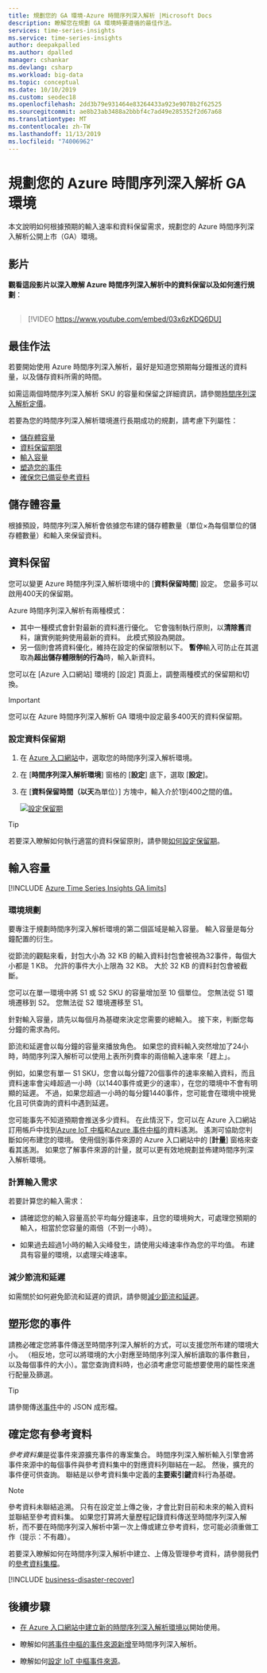 ```yaml
---
title: 規劃您的 GA 環境-Azure 時間序列深入解析 |Microsoft Docs
description: 瞭解您在規劃 GA 環境時要遵循的最佳作法。
services: time-series-insights
ms.service: time-series-insights
author: deepakpalled
ms.author: dpalled
manager: cshankar
ms.devlang: csharp
ms.workload: big-data
ms.topic: conceptual
ms.date: 10/10/2019
ms.custom: seodec18
ms.openlocfilehash: 2dd3b79e931464e83264433a923e9078b2f62525
ms.sourcegitcommit: ae8b23ab3488a2bbbf4c7ad49e285352f2d67a68
ms.translationtype: MT
ms.contentlocale: zh-TW
ms.lasthandoff: 11/13/2019
ms.locfileid: "74006962"
---
```

# <a name="plan-your-azure-time-series-insights-ga-environment"></a>規劃您的 Azure 時間序列深入解析 GA 環境

本文說明如何根據預期的輸入速率和資料保留需求，規劃您的 Azure 時間序列深入解析公開上市（GA）環境。

## <a name="video"></a>影片

**觀看這段影片以深入瞭解 Azure 時間序列深入解析中的資料保留以及如何進行規劃**：<br /><br />

> [!VIDEO https://www.youtube.com/embed/03x6zKDQ6DU]

## <a name="best-practices"></a>最佳作法

若要開始使用 Azure 時間序列深入解析，最好是知道您預期每分鐘推送的資料量，以及儲存資料所需的時間。  

如需這兩個時間序列深入解析 SKU 的容量和保留之詳細資訊，請參閱[時間序列深入解析定價](https://azure.microsoft.com/pricing/details/time-series-insights/)。

若要為您的時間序列深入解析環境進行長期成功的規劃，請考慮下列屬性：

- [儲存體容量](#storage-capacity)
- [資料保留期限](#data-retention)
- [輸入容量](#ingress-capacity)
- [塑造您的事件](#shape-your-events)
- [確保您已備妥參考資料](#ensure-that-you-have-reference-data)

## <a name="storage-capacity"></a>儲存體容量

根據預設，時間序列深入解析會依據您布建的儲存體數量（單位&#215;為每個單位的儲存體數量）和輸入來保留資料。

## <a name="data-retention"></a>資料保留

您可以變更 Azure 時間序列深入解析環境中的 [**資料保留時間**] 設定。 您最多可以啟用400天的保留期。 

Azure 時間序列深入解析有兩種模式：

* 其中一種模式會針對最新的資料進行優化。 它會強制執行原則，以**清除舊**資料，讓實例能夠使用最新的資料。 此模式預設為開啟。 
* 另一個則會將資料優化，維持在設定的保留限制以下。 **暫停**輸入可防止在其選取為**超出儲存體限制的行為**時，輸入新資料。 

您可以在 [Azure 入口網站] 環境的 [設定] 頁面上，調整兩種模式的保留期和切換。

> [!IMPORTANT]
> 您可以在 Azure 時間序列深入解析 GA 環境中設定最多400天的資料保留期。

### <a name="configure-data-retention"></a>設定資料保留期

1. 在 [Azure 入口網站](https://portal.azure.com)中，選取您的時間序列深入解析環境。

1. 在 [**時間序列深入解析環境**] 窗格的 [**設定**] 底下，選取 [**設定**]。

1. 在 [**資料保留時間（以天**為單位）] 方塊中，輸入介於1到400之間的值。

   [![設定保留期](media/environment-mitigate-latency/configure-retention.png)](media/environment-mitigate-latency/configure-retention.png#lightbox)

> [!TIP]
> 若要深入瞭解如何執行適當的資料保留原則，請參閱[如何設定保留期](./time-series-insights-how-to-configure-retention.md)。

## <a name="ingress-capacity"></a>輸入容量

[!INCLUDE [Azure Time Series Insights GA limits](../../includes/time-series-insights-ga-limits.md)]

### <a name="environment-planning"></a>環境規劃

要專注于規劃時間序列深入解析環境的第二個區域是輸入容量。 輸入容量是每分鐘配置的衍生。

從節流的觀點來看，封包大小為 32 KB 的輸入資料封包會被視為32事件，每個大小都是 1 KB。 允許的事件大小上限為 32 KB。 大於 32 KB 的資料封包會被截斷。

您可以在單一環境中將 S1 或 S2 SKU 的容量增加至 10 個單位。 您無法從 S1 環境遷移到 S2。 您無法從 S2 環境遷移至 S1。

針對輸入容量，請先以每個月為基礎來決定您需要的總輸入。 接下來，判斷您每分鐘的需求為何。 

節流和延遲會以每分鐘的容量來播放角色。 如果您的資料輸入突然增加了24小時，時間序列深入解析可以使用上表所列費率的兩倍輸入速率來「趕上」。

例如，如果您有單一 S1 SKU，您會以每分鐘720個事件的速率來輸入資料，而且資料速率會尖峰超過一小時（以1440事件或更少的速率），在您的環境中不會有明顯的延遲。 不過，如果您超過一小時的每分鐘1440事件，您可能會在環境中視覺化且可供查詢的資料中遇到延遲。

您可能事先不知道預期會推送多少資料。 在此情況下，您可以在 Azure 入口網站訂用帳戶中找到[Azure IoT 中樞](../iot-hub/iot-hub-metrics.md)和[Azure 事件中樞](https://blogs.msdn.microsoft.com/cloud_solution_architect/2016/05/25/using-the-azure-rest-apis-to-retrieve-event-hub-metrics/)的資料遙測。 遙測可協助您判斷如何布建您的環境。 使用個別事件來源的 Azure 入口網站中的 [**計量**] 窗格來查看其遙測。 如果您了解事件來源的計量，就可以更有效地規劃並佈建時間序列深入解析環境。

### <a name="calculate-ingress-requirements"></a>計算輸入需求

若要計算您的輸入需求：

- 請確認您的輸入容量高於平均每分鐘速率，且您的環境夠大，可處理您預期的輸入，相當於您容量的兩倍（不到一小時）。

- 如果過去超過1小時的輸入尖峰發生，請使用尖峰速率作為您的平均值。 布建具有容量的環境，以處理尖峰速率。

### <a name="mitigate-throttling-and-latency"></a>減少節流和延遲

如需關於如何避免節流和延遲的資訊，請參閱[減少節流和延遲](time-series-insights-environment-mitigate-latency.md)。

## <a name="shape-your-events"></a>塑形您的事件

請務必確定您將事件傳送至時間序列深入解析的方式，可以支援您所布建的環境大小。 （相反地，您可以將環境的大小對應至時間序列深入解析讀取的事件數目，以及每個事件的大小）。當您查詢資料時，也必須考慮您可能想要使用的屬性來進行配量及篩選。

> [!TIP]
> 請參閱傳送[事件](time-series-insights-send-events.md)中的 JSON 成形檔。

## <a name="ensure-that-you-have-reference-data"></a>確定您有參考資料

*參考資料集*是從事件來源擴充事件的專案集合。 時間序列深入解析輸入引擎會將事件來源中的每個事件與參考資料集中的對應資料列聯結在一起。 然後，擴充的事件便可供查詢。 聯結是以參考資料集中定義的**主要索引鍵**資料行為基礎。

> [!NOTE]
> 參考資料未聯結追溯。 只有在設定並上傳之後，才會比對目前和未來的輸入資料並聯結至參考資料集。 如果您打算將大量歷程記錄資料傳送至時間序列深入解析，而不要在時間序列深入解析中第一次上傳或建立參考資料，您可能必須重做工作（提示：不有趣）。  

若要深入瞭解如何在時間序列深入解析中建立、上傳及管理參考資料，請參閱我們的[參考資料集檔](time-series-insights-add-reference-data-set.md)。

[!INCLUDE [business-disaster-recover](../../includes/time-series-insights-business-recovery.md)]

## <a name="next-steps"></a>後續步驟

- [在 Azure 入口網站中建立新的時間序列深入解析環境以](time-series-insights-get-started.md)開始使用。

- 瞭解如何[將事件中樞的事件來源新增](time-series-insights-how-to-add-an-event-source-eventhub.md)至時間序列深入解析。

- 瞭解如何[設定 IoT 中樞事件來源](time-series-insights-how-to-add-an-event-source-iothub.md)。
